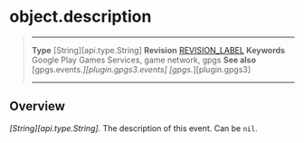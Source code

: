 # object.description

> --------------------- ------------------------------------------------------------------------------------------
> __Type__              [String][api.type.String]
> __Revision__          [REVISION_LABEL](REVISION_URL)
> __Keywords__          Google Play Games Services, game network, gpgs
> __See also__          [gpgs.events.*][plugin.gpgs3.events]
>                       [gpgs.*][plugin.gpgs3]
> --------------------- ------------------------------------------------------------------------------------------

## Overview

_[String][api.type.String]._ The description of this event. Can be `nil`.